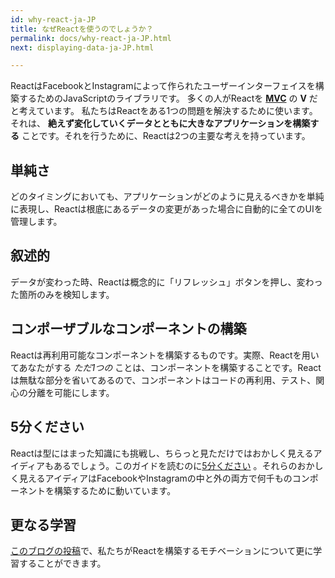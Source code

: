 ```yaml
---
id: why-react-ja-JP
title: なぜReactを使うのでしょうか？
permalink: docs/why-react-ja-JP.html
next: displaying-data-ja-JP.html

---
```

ReactはFacebookとInstagramによって作られたユーザーインターフェイスを構築するためのJavaScriptのライブラリです。
多くの人がReactを **[MVC](https://en.wikipedia.org/wiki/Model%E2%80%93view%E2%80%93controller)** の **V** だと考えています。
私たちはReactをある1つの問題を解決するために使います。それは、 **絶えず変化していくデータとともに大きなアプリケーションを構築する** ことです。それを行うために、Reactは2つの主要な考えを持っています。

## 単純さ

どのタイミングにおいても、アプリケーションがどのように見えるべきかを単純に表現し、Reactは根底にあるデータの変更があった場合に自動的に全てのUIを管理します。

## 叙述的

データが変わった時、Reactは概念的に「リフレッシュ」ボタンを押し、変わった箇所のみを検知します。

## コンポーザブルなコンポーネントの構築
Reactは再利用可能なコンポーネントを構築するものです。実際、Reactを用いてあなたがする *ただ1つの* ことは、コンポーネントを構築することです。Reactは無駄な部分を省いてあるので、コンポーネントはコードの再利用、テスト、関心の分離を可能にします。

## 5分ください

Reactは型にはまった知識にも挑戦し、ちらっと見ただけではおかしく見えるアイディアもあるでしょう。このガイドを読むのに[5分ください](https://signalvnoise.com/posts/3124-give-it-five-minutes) 。それらのおかしく見えるアイディアはFacebookやInstagramの中と外の両方で何千ものコンポーネントを構築するために動いています。

## 更なる学習

[このブログの投稿](/react/blog/2013/06/05/why-react.html)で、私たちがReactを構築するモチベーションについて更に学習することができます。
